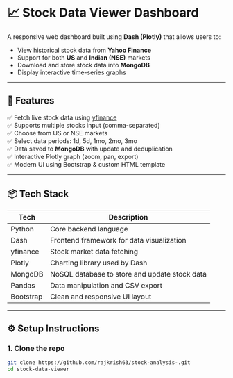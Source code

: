 # 📈 Stock Data Viewer Dashboard

A responsive web dashboard built using **Dash (Plotly)** that allows users to:
- View historical stock data from **Yahoo Finance**
- Support for both **US** and **Indian (NSE)** markets
- Download and store stock data into **MongoDB**
- Display interactive time-series graphs

---

## 🚀 Features

✅ Fetch live stock data using [yfinance](https://github.com/ranaroussi/yfinance)  
✅ Supports multiple stocks input (comma-separated)  
✅ Choose from US or NSE markets  
✅ Select data periods: 1d, 5d, 1mo, 2mo, 3mo  
✅ Data saved to **MongoDB** with update and deduplication  
✅ Interactive Plotly graph (zoom, pan, export)  
✅ Modern UI using Bootstrap & custom HTML template

---

## 📦 Tech Stack

| Tech        | Description                                  |
|-------------|----------------------------------------------|
| Python      | Core backend language                        |
| Dash        | Frontend framework for data visualization    |
| yfinance    | Stock market data fetching                   |
| Plotly      | Charting library used by Dash                |
| MongoDB     | NoSQL database to store and update stock data|
| Pandas      | Data manipulation and CSV export             |
| Bootstrap   | Clean and responsive UI layout               |

---

## ⚙️ Setup Instructions

### 1. Clone the repo
```bash
git clone https://github.com/rajkrish63/stock-analysis-.git
cd stock-data-viewer
